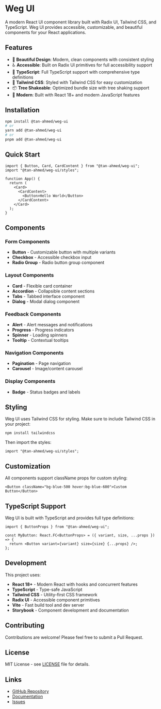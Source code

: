 # Weg UI

A modern React UI component library built with Radix UI, Tailwind CSS, and TypeScript. Weg UI provides accessible, customizable, and beautiful components for your React applications.

## Features

- 🎨 **Beautiful Design**: Modern, clean components with consistent styling
- ♿ **Accessible**: Built on Radix UI primitives for full accessibility support
- 🎯 **TypeScript**: Full TypeScript support with comprehensive type definitions
- 🎨 **Tailwind CSS**: Styled with Tailwind CSS for easy customization
- 📦 **Tree Shakeable**: Optimized bundle size with tree shaking support
- 🚀 **Modern**: Built with React 18+ and modern JavaScript features

## Installation

```bash
npm install @tan-ahmed/weg-ui
# or
yarn add @tan-ahmed/weg-ui
# or
pnpm add @tan-ahmed/weg-ui
```

## Quick Start

```tsx
import { Button, Card, CardContent } from "@tan-ahmed/weg-ui";
import "@tan-ahmed/weg-ui/styles";

function App() {
  return (
    <Card>
      <CardContent>
        <Button>Hello World</Button>
      </CardContent>
    </Card>
  );
}
```

## Components

### Form Components

- **Button** - Customizable button with multiple variants
- **Checkbox** - Accessible checkbox input
- **Radio Group** - Radio button group component

### Layout Components

- **Card** - Flexible card container
- **Accordion** - Collapsible content sections
- **Tabs** - Tabbed interface component
- **Dialog** - Modal dialog component

### Feedback Components

- **Alert** - Alert messages and notifications
- **Progress** - Progress indicators
- **Spinner** - Loading spinners
- **Tooltip** - Contextual tooltips

### Navigation Components

- **Pagination** - Page navigation
- **Carousel** - Image/content carousel

### Display Components

- **Badge** - Status badges and labels

## Styling

Weg UI uses Tailwind CSS for styling. Make sure to include Tailwind CSS in your project:

```bash
npm install tailwindcss
```

Then import the styles:

```tsx
import "@tan-ahmed/weg-ui/styles";
```

## Customization

All components support className props for custom styling:

```tsx
<Button className="bg-blue-500 hover:bg-blue-600">Custom Button</Button>
```

## TypeScript Support

Weg UI is built with TypeScript and provides full type definitions:

```tsx
import { ButtonProps } from "@tan-ahmed/weg-ui";

const MyButton: React.FC<ButtonProps> = ({ variant, size, ...props }) => {
  return <Button variant={variant} size={size} {...props} />;
};
```

## Development

This project uses:

- **React 18+** - Modern React with hooks and concurrent features
- **TypeScript** - Type-safe JavaScript
- **Tailwind CSS** - Utility-first CSS framework
- **Radix UI** - Accessible component primitives
- **Vite** - Fast build tool and dev server
- **Storybook** - Component development and documentation

## Contributing

Contributions are welcome! Please feel free to submit a Pull Request.

## License

MIT License - see [LICENSE](LICENSE) file for details.

## Links

- [GitHub Repository](https://github.com/tan-ahmed/weg-ui)
- [Documentation](https://github.com/tan-ahmed/weg-ui#readme)
- [Issues](https://github.com/tan-ahmed/weg-ui/issues)
